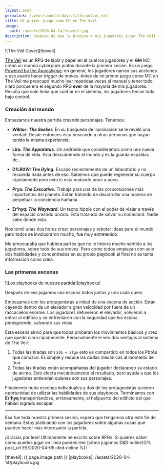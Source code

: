 ```yaml
---
layout: post
permalink: /:year/:month/:day/:title:output_ext
title: Mi primer juego como MC en The Veil
image:
  path: /assets/2020-04-14/theveil.jpg
description: Después de que le propuse a mis jugadores jugar The Veil sentí un peso enorme por que todo saliera bien, creo que no tenía que estresarme tanto.
---
```


![The Veil Cover][theveil]

[The Veil](https://samjokopublishing.com/products/the-veil-cyberpunk-ttrpg) es un RPG de lápiz y papel en el cual los jugadores y el ~~GM~~ MC crean un mundo cyberpunk juntos durante la primera sesión. Es un juego [Powered by the Apocalypse](http://apocalypse-world.com/pbta/): en general, los jugadores narran sus acciones y eso puede hacer _trigger_ de _moves._ Antes de mi primer juego como MC en The Veil me preocupó mucho leer repetidas veces el manual y tener todo claro porque era el segundo RPG **ever** de la mayoría de mis jugadores. Resulta que solo tenía que confiar en el sistema, los jugadores tenían todo bajo control.

<!--more-->

### Creación del mundo

Empezamos nuestra partida creando personajes. Tenemos:

- **Wiktor: _The Seeker._** En su búsqueda de iluminación se le reveló una verdad. Desde entonces esta buscando a otras personas que hayan tenido la misma experiencia.

- **Lira: _The Apparatus._** Un androide que consideramos como una nueva forma de vida. Esta descubriendo el mundo y es la guarda espaldas de...

- **D1LR0W: _The Dying._** Escapó recientemente de un laboratorio y no recuerda nada antes de eso. Sabemos que puede regenerar su cuerpo rápidamente pero esto lo esta matando poco a poco.

- **Prya: _The Executive._** Trabaja para una de las corporaciones más importantes del planeta. Están tratando de desarrollar una manera de perpetuar la conciencia humana.

- **Er'hyq: _The Wayward._** Un tecno hippie con el poder de viajar a través del espacio creando _anclas._ Esta tratando de salvar su _homeland._ Nadie sabe dónde esta.

Nos tomó unas dos horas crear personajes y rebotar ideas para el mundo pero todos se involucraron mucho, fue muy entretenido.

Me preocupaba que hubiera partes que no le hiciera mucho sentido a los jugadores, sobre todo de sus _moves._ Pero como todos empiezan con solo dos habilidades y concentrados en su propio playbook al final no es tanta información como creía.

### Las primeras escenas

![Los playbooks de nuestra partida][playbooks]

Después de eso jugamos una escena todos juntos y una cada quien.

Empezamos con los protagonistas a mitad de una escena de acción. Estan cayendo dentro de un elevador a gran velocidad por fuera de un rascacielos enorme. Los jugadores detuvieron el elevador, volvieron a entrar al edificio y se enfrentaron con la seguridad que los estaba persiguiendo, salvando sus vidas.

Esta escena sirvió para que todos probaran los movimientos básicos y creo que quedó claro rápidamente. Personalmente le veo dos ventajas al sistema de The Veil:

1. Todas las tiradas son `2d6 + algo` esto es compartido en todos los PbtAs que conozco. Es simple y reduce las dudas mecánicas al momento de tirar.
2. Todas las tiradas están acompañadas del jugador declarando su estado de animo. Esto afecta mecánicamente el resultado, pero ayuda a que los jugadores entiendan quienes son sus personajes.

Finalmente hubo escenas individuales y dos de los protagonistas tuvieron oportunidad de utilizar las habilidades de sus playbooks. Terminamos con **Er'hyq** transportándose, erróneamente, al helipuerto del edificio del que habían logrado escapar.

---

Esa fue toda nuestra primera sesión, espero que tengamos otra este fin de semana. Estoy platicando con los jugadores sobre algunas cosas que pueden hacer más interesante la partida.

¡Gracias por leer! Ultimamente he escrito sobre RPGs. Si quieres saber cómo puedes jugar en linea puedes leer [cómo jugamos D&D online]({% post_url ES/2020-04-05-dnd-online %})

[theveil]: {{ page.image.path }}
[playbooks]: /assets/2020-04-14/playbooks.jpg
